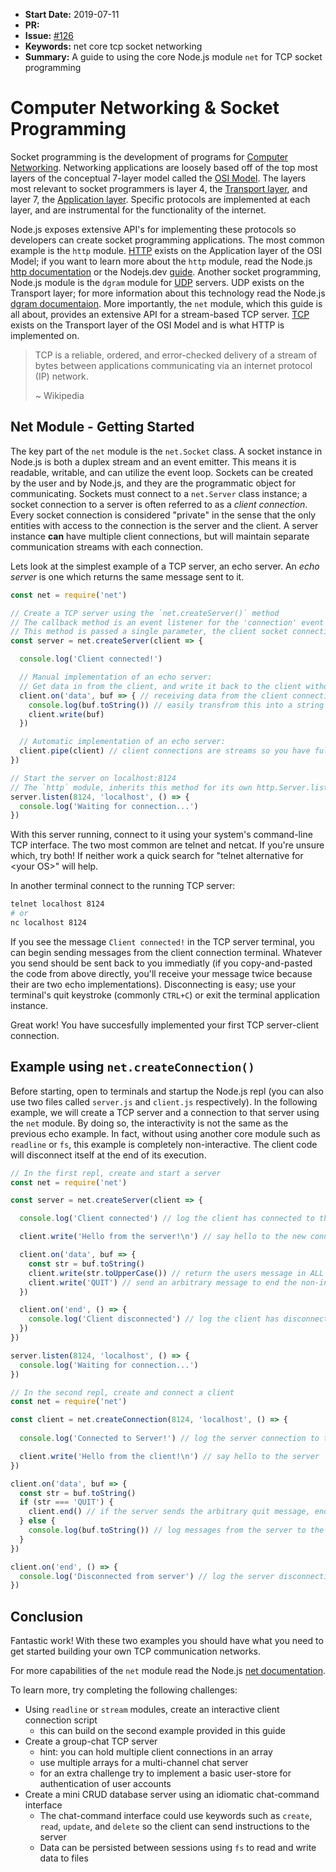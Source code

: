 - **Start Date:** 2019-07-11
- **PR:**
- **Issue:** [#126](https://github.com/nodejs/nodejs.dev/issues/126)
- **Keywords:** net core tcp socket networking
- **Summary:** A guide to using the core Node.js module `net` for TCP socket programming

# Computer Networking & Socket Programming

Socket programming is the development of programs for [Computer Networking](https://en.wikipedia.org/wiki/Computer_network). Networking applications are loosely based off of the top most layers of the conceptual 7-layer model called the [OSI Model](https://en.wikipedia.org/wiki/OSI_model). The layers most relevant to socket programmers is layer 4, the [Transport layer](https://en.wikipedia.org/wiki/Transport_layer), and layer 7, the [Application layer](https://en.wikipedia.org/wiki/Application_layer). Specific protocols are implemented at each layer, and are instrumental for the functionality of the internet. 

Node.js exposes extensive API's for implementing these protocols so developers can create socket programming applications. The most common example is the `http` module. [HTTP](https://en.wikipedia.org/wiki/Hypertext_Transfer_Protocol) exists on the Application layer of the OSI Model; if you want to learn more about the `http` module, read the Node.js [http documentation](https://nodejs.org/api/http.html) or the Nodejs.dev [guide](https://nodejs.dev/the-nodejs-http-module). Another socket programming, Node.js module is the `dgram` module for [UDP](https://en.wikipedia.org/wiki/User_Datagram_Protocol) servers. UDP exists on the Transport layer; for more information about this technology read the Node.js [dgram documentaion](https://nodejs.org/api/dgram.html). More importantly, the `net` module, which this guide is all about, provides an extensive API for a stream-based TCP server. [TCP](https://en.wikipedia.org/wiki/Transmission_Control_Protocol) exists on the Transport layer of the OSI Model and is what HTTP is implemented on. 

> TCP is a reliable, ordered, and error-checked delivery of a stream of bytes between applications communicating via an internet protocol (IP) network. 
>
> ~ Wikipedia

## Net Module - Getting Started

The key part of the `net` module is the `net.Socket` class. A socket instance in Node.js is both a duplex stream and an event emitter. This means it is readable, writable, and can utilize the event loop. Sockets can be created by the user and by Node.js, and they are the programmatic object for communicating. Sockets must connect to a `net.Server` class instance; a socket connection to a server is often referred to as a _client connection_. Every socket connection is considered "private" in the sense that the only entities with access to the connection is the server and the client. A server instance **can** have multiple client connections, but will maintain separate communication streams with each connection.

Lets look at the simplest example of a TCP server, an echo server. An _echo server_ is one which returns the same message sent to it.

```js
const net = require('net')

// Create a TCP server using the `net.createServer()` method
// The callback method is an event listener for the 'connection' event
// This method is passed a single parameter, the client socket connection
const server = net.createServer(client => {

  console.log('Client connected!')

  // Manual implementation of an echo server:
  // Get data in from the client, and write it back to the client without modifying it.
  client.on('data', buf => { // receiving data from the client connection as a Buffer
    console.log(buf.toString()) // easily transfrom this into a string with the Buffer.toString() prototype method
    client.write(buf)
  })

  // Automatic implementation of an echo server:
  client.pipe(client) // client connections are streams so you have full access to regular stream methods
})

// Start the server on localhost:8124
// The `http` module, inherits this method for its own http.Server.listen
server.listen(8124, 'localhost', () => {
  console.log('Waiting for connection...')
})
```

With this server running, connect to it using your system's command-line TCP interface. The two most common are telnet and netcat. If you're unsure which, try both! If neither work a quick search for "telnet alternative for \<your OS\>" will help. 

In another terminal connect to the running TCP server:
```bash
telnet localhost 8124
# or
nc localhost 8124
```

If you see the message `Client connected!` in the TCP server terminal, you can begin sending messages from the client connection terminal. Whatever you send should be sent back to you immediatly (if you copy-and-pasted the code from above directly, you'll receive your message twice because their are two echo implementations). Disconnecting is easy; use your terminal's quit keystroke (commonly `CTRL+C`) or exit the terminal application instance.

Great work! You have succesfully implemented your first TCP server-client connection.

## Example using `net.createConnection()`

Before starting, open to terminals and startup the Node.js repl (you can also use two files called `server.js` and `client.js` respectively). In the following example, we will create a TCP server and a connection to that server using the `net` module. By doing so, the interactivity is not the same as the previous echo example. In fact, without using another core module such as `readline` or `fs`, this example is completely non-interactive. The client code will disconnect itself at the end of its execution.

```js
// In the first repl, create and start a server
const net = require('net')

const server = net.createServer(client => {

  console.log('Client connected') // log the client has connected to the server 

  client.write('Hello from the server!\n') // say hello to the new connection

  client.on('data', buf => {
    const str = buf.toString()
    client.write(str.toUpperCase()) // return the users message in ALL CAPS
    client.write('QUIT') // send an arbitrary message to end the non-interactive session
  })

  client.on('end', () => {
    console.log('Client disconnected') // log the client has disconnected to the server 
  })
})

server.listen(8124, 'localhost', () => {
  console.log('Waiting for connection...')
})
```

```js
// In the second repl, create and connect a client
const net = require('net')

const client = net.createConnection(8124, 'localhost', () => {
  
  console.log('Connected to Server!') // log the server connection to the client

  client.write('Hello from the client!\n') // say hello to the server
})

client.on('data', buf => {
  const str = buf.toString()
  if (str === 'QUIT') {
    client.end() // if the server sends the arbitrary quit message, end the connection. This will happen after the server sends back the hello message in ALL CAPS.
  } else {
    console.log(buf.toString()) // log messages from the server to the client
  }
})

client.on('end', () => {
  console.log('Disconnected from server') // log the server disconnection to the client
})
```

## Conclusion

Fantastic work! With these two examples you should have what you need to get started building your own TCP communication networks.

For more capabilities of the `net` module read the Node.js [net documentation](https://nodejs.org/api/net.html).

To learn more, try completing the following challenges:
- Using `readline` or `stream` modules, create an interactive client connection script
  - this can build on the second example provided in this guide
- Create a group-chat TCP server
  - hint: you can hold multiple client connections in an array
  - use multiple arrays for a multi-channel chat server
  - for an extra challenge try to implement a basic user-store for authentication of user accounts
- Create a mini CRUD database server using an idiomatic chat-command interface
  - The chat-command interface could use keywords such as `create`, `read`, `update`, and `delete` so the client can send instructions to the server
  - Data can be persisted between sessions using `fs` to read and write data to files
